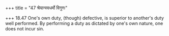 +++
title = "47 श्रेयान्स्वधर्मो विगुणः"

+++
18.47 One's own duty, (though) defective, is superior to another's duty
well performed. By performing a duty as dictated by one's own nature,
one does not incur sin.
